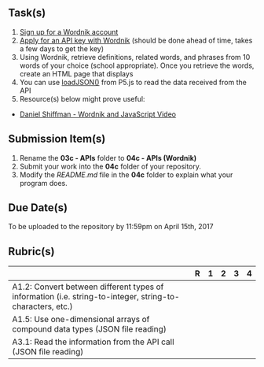 Task(s)
-------
1. [Sign up for a Wordnik account](https://www.wordnik.com/signup)
2. [Apply for an API key with Wordnik](http://developer.wordnik.com/) (should be done ahead of time, takes a few days to get the key)
3. Using Wordnik, retrieve definitions, related words, and phrases from 10 words of your choice (school appropriate).  Once you retrieve the words, create an HTML page that displays 
4. You can use [loadJSON()](https://p5js.org/reference/) from P5.js to read the data received from the API
5. Resource(s) below might prove useful:  
  - [Daniel Shiffman - Wordnik and JavaScript Video](https://www.youtube.com/watch?v=YsgdUaOrFnQ)

Submission Item(s)
------------------
1. Rename the **03c - APIs** folder to **04c - APIs (Wordnik)**
2. Submit your work into the **04c** folder of your repository.
3. Modify the _README.md_ file in the **04c** folder to explain what your program does.

Due Date(s)
-------------
To be uploaded to the repository by 11:59pm on April 15th, 2017

Rubric(s)
---------

|                                          | R    | 1    | 2    | 3    | 4    |
| ---------------------------------------- | ---- | ---- | ---- | ---- | ---- |
| A1.2: Convert between different types of information (i.e. string-to-integer, string-to-characters, etc.)                                   |      |      |      |      |      |
| A1.5: Use one-dimensional arrays of compound data types (JSON file reading) |      |      |      |      |      |
| A3.1: Read the information from the API call (JSON file reading) |      |      |      |      |      |
